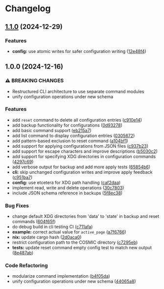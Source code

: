 # Changelog

## [1.1.0](https://github.com/cosmic-utils/cosmic-ctl/compare/v1.0.0...v1.1.0) (2024-12-29)


### Features

* **config:** use atomic writes for safer configuration writing ([12e48f4](https://github.com/cosmic-utils/cosmic-ctl/commit/12e48f412e420b2e59cf97684c4088c61fc18e8e))

## 1.0.0 (2024-12-16)


### ⚠ BREAKING CHANGES

* Restructured CLI architecture to use separate command modules
* unify configuration operations under new schema

### Features

* add `reset` command to delete all configuration entries ([c910e14](https://github.com/cosmic-utils/cosmic-ctl/commit/c910e1405d15aa292910d5e6d639076cb6bae330))
* add backup functionality for configurations ([0d93278](https://github.com/cosmic-utils/cosmic-ctl/commit/0d9327843eadb21ece4c1baf01469dfee5172055))
* add basic command support ([eb215a7](https://github.com/cosmic-utils/cosmic-ctl/commit/eb215a76d87fa887c4640ac0f4c08fb350d091e0))
* add list command to display configuration entries ([0305672](https://github.com/cosmic-utils/cosmic-ctl/commit/0305672da4924cdaa93f9639809b3d87d53c4b3b))
* add pattern-based exclusion to reset command ([a104bf1](https://github.com/cosmic-utils/cosmic-ctl/commit/a104bf1c41adce7f867aaedb3c267d867c219ebf))
* add support for applying configurations from JSON files ([c937b23](https://github.com/cosmic-utils/cosmic-ctl/commit/c937b2395b7fcc157c50d8c5d12d9f1b963afb11))
* add support for escape characters and improve descriptions ([b5030c2](https://github.com/cosmic-utils/cosmic-ctl/commit/b5030c235dd6d1e373390a67d2f1d1b506476dbb))
* add support for specifying XDG directories in configuration commands ([4297c69](https://github.com/cosmic-utils/cosmic-ctl/commit/4297c694ab9ae1b475e60353f5b24178901ed0f8))
* add verbose output for backup and add more apply tests ([65854b6](https://github.com/cosmic-utils/cosmic-ctl/commit/65854b6229b69e425bfb167b6b8f6ac2d8fbc083))
* **cli:** skip unchanged configuration writes and improve apply feedback ([c951ba7](https://github.com/cosmic-utils/cosmic-ctl/commit/c951ba79614c08175df7e8b8e7c786fe1ea01cf3))
* **config:** use etcetera for XDG path handling ([caf2daa](https://github.com/cosmic-utils/cosmic-ctl/commit/caf2daa975e2dea0a415559a988cab1167d873e9))
* implement read, write and delete operations ([30c7803](https://github.com/cosmic-utils/cosmic-ctl/commit/30c7803008421c2df5c27c22cb316ca27890a739))
* include JSON schema reference in backups ([5f8ec38](https://github.com/cosmic-utils/cosmic-ctl/commit/5f8ec38a275955eda02ab2266239e74a55be5099))


### Bug Fixes

* change default XDG directories from 'data' to 'state' in backup and reset commands ([604f65f](https://github.com/cosmic-utils/cosmic-ctl/commit/604f65f5000f14cdad520889927e9288220cfcf8))
* do debug build in cli testing CI ([c711afa](https://github.com/cosmic-utils/cosmic-ctl/commit/c711afa3ddff72c4eb4c88b1d2117400863fde82))
* **example:** correct actual value for `active_page` ([a7f6766](https://github.com/cosmic-utils/cosmic-ctl/commit/a7f6766d6753094106032653bd81de297afd4f28))
* **nix:** update cargo hash ([2d0aca0](https://github.com/cosmic-utils/cosmic-ctl/commit/2d0aca0c4d01af17881f3d681f13eeb6bdd8a593))
* restrict configuration path to the COSMIC directory ([c7295eb](https://github.com/cosmic-utils/cosmic-ctl/commit/c7295eb708cca8bb1bb51e72468d8af3b3c906db))
* **tests:** update reset command empty config test to match new output ([8e487ab](https://github.com/cosmic-utils/cosmic-ctl/commit/8e487ab1899b0a401aaab60edeac89945d6e49f8))


### Code Refactoring

* modularize command implementation ([b4f05da](https://github.com/cosmic-utils/cosmic-ctl/commit/b4f05dab739a1c680539e0c6cdd6f6718c84be18))
* unify configuration operations under new schema ([44065a8](https://github.com/cosmic-utils/cosmic-ctl/commit/44065a88a2f70c69fc3e16234eb18ba2e25ddfde))
